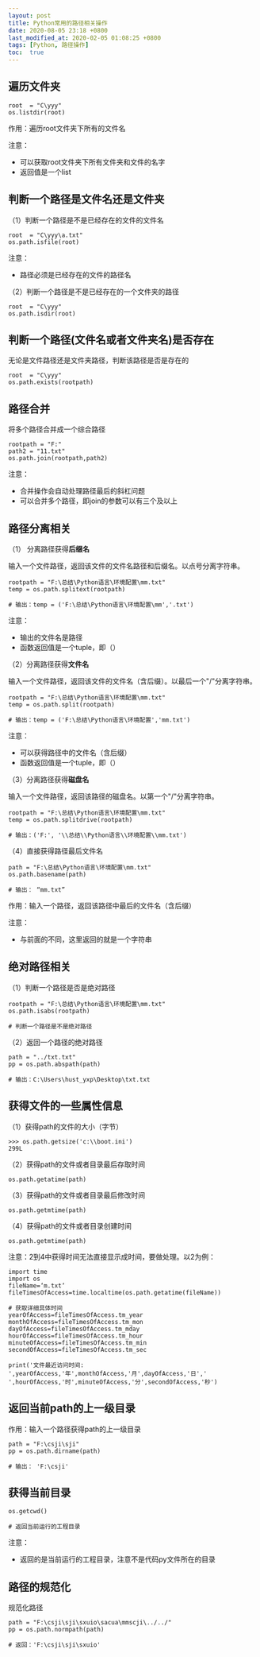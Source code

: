 ```yaml
---
layout: post
title: Python常用的路径相关操作
date: 2020-08-05 23:18 +0800
last_modified_at: 2020-02-05 01:08:25 +0800
tags: [Python, 路径操作]
toc:  true
---
```


## 遍历文件夹

```
root  = "C\yyy"
os.listdir(root)
```

作用：遍历root文件夹下所有的文件名

注意：

- 可以获取root文件夹下所有文件夹和文件的名字
- 返回值是一个list

## 判断一个路径是文件名还是文件夹

（1）判断一个路径是不是已经存在的文件的文件名

```
root  = "C\yyy\a.txt"
os.path.isfile(root)
```

注意：

- 路径必须是已经存在的文件的路径名

（2）判断一个路径是不是已经存在的一个文件夹的路径

```
root  = "C\yyy"
os.path.isdir(root)
```

## 判断一个路径(文件名或者文件夹名)是否存在

无论是文件路径还是文件夹路径，判断该路径是否是存在的

```
root  = "C\yyy"
os.path.exists(rootpath)
```

## 路径合并

将多个路径合并成一个综合路径

```
rootpath = "F:"
path2 = "11.txt"
os.path.join(rootpath,path2)
```

注意：

- 合并操作会自动处理路径最后的斜杠问题
- 可以合并多个路径，即join的参数可以有三个及以上

## 路径分离相关

（1） 分离路径获得**后缀名**

输入一个文件路径，返回该文件的文件名路径和后缀名。以点号分离字符串。

```
rootpath = "F:\总结\Python语言\环境配置\mm.txt"
temp = os.path.splitext(rootpath)

# 输出：temp = ('F:\总结\Python语言\环境配置\mm','.txt')
```

注意：

- 输出的文件名是路径
- 函数返回值是一个tuple，即（）

（2）分离路径获得**文件名**

输入一个文件路径，返回该文件的文件名（含后缀）。以最后一个"/"分离字符串。

```
rootpath = "F:\总结\Python语言\环境配置\mm.txt"
temp = os.path.split(rootpath)

# 输出：temp = ('F:\总结\Python语言\环境配置','mm.txt')
```

注意：

- 可以获得路径中的文件名（含后缀）
- 函数返回值是一个tuple，即（）

（3）分离路径获得**磁盘名**

输入一个文件路径，返回该路径的磁盘名。以第一个"/"分离字符串。

```
rootpath = "F:\总结\Python语言\环境配置\mm.txt"
temp = os.path.splitdrive(rootpath)

# 输出：('F:', '\\总结\\Python语言\\环境配置\\mm.txt')
```

（4）直接获得路径最后文件名

```
path = "F:\总结\Python语言\环境配置\mm.txt"
os.path.basename(path)

# 输出： “mm.txt”
```

作用：输入一个路径，返回该路径中最后的文件名（含后缀）

注意：

- 与前面的不同，这里返回的就是一个字符串

## 绝对路径相关

（1）判断一个路径是否是绝对路径

```
rootpath = "F:\总结\Python语言\环境配置\mm.txt"
os.path.isabs(rootpath)

# 判断一个路径是不是绝对路径
```

（2）返回一个路径的绝对路径

```
path = "../txt.txt"
pp = os.path.abspath(path)

# 输出：C:\Users\hust_yxp\Desktop\txt.txt
```

## 获得文件的一些属性信息

（1）获得path的文件的大小（字节）

```
>>> os.path.getsize('c:\\boot.ini') 
299L 
```

（2）获得path的文件或者目录最后存取时间

```
os.path.getatime(path) 
```

（3）获得path的文件或者目录最后修改时间

```
os.path.getmtime(path) 
```

（4）获得path的文件或者目录创建时间

```
os.path.getmtime(path)
```

注意：2到4中获得时间无法直接显示成时间，要做处理。以2为例：

```
import time
import os
fileName=‘m.txt‘
fileTimesOfAccess=time.localtime(os.path.getatime(fileName))

# 获取详细具体时间
yearOfAccess=fileTimesOfAccess.tm_year
monthOfAccess=fileTimesOfAccess.tm_mon
dayOfAccess=fileTimesOfAccess.tm_mday
hourOfAccess=fileTimesOfAccess.tm_hour
minuteOfAccess=fileTimesOfAccess.tm_min
secondOfAccess=fileTimesOfAccess.tm_sec

print('文件最近访问时间:  ',yearOfAccess,'年',monthOfAccess,'月',dayOfAccess,'日','  ',hourOfAccess,'时',minuteOfAccess,'分',secondOfAccess,'秒')

```

## 返回当前path的上一级目录

作用：输入一个路径获得path的上一级目录

```
path = "F:\csji\sji"
pp = os.path.dirname(path)

# 输出： 'F:\csji'
```

## 获得当前目录

```
os.getcwd()

# 返回当前运行的工程目录
```

注意：

- 返回的是当前运行的工程目录，注意不是代码py文件所在的目录

## 路径的规范化

规范化路径

```
path = "F:\csji\sji\sxuio\sacua\mmscji\../../"
pp = os.path.normpath(path)

# 返回：'F:\csji\sji\sxuio'
```
